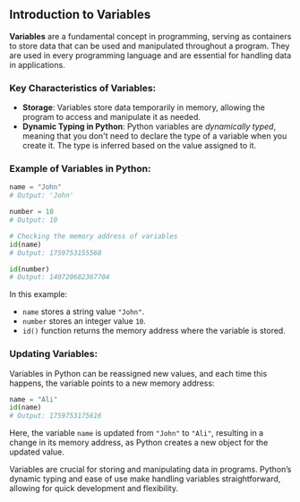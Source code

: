 ## Introduction to Variables

**Variables** are a fundamental concept in programming, serving as containers
to store data that can be used and manipulated throughout a program. They are
used in every programming language and are essential for handling data in
applications.

### Key Characteristics of Variables:

- **Storage**: Variables store data temporarily in memory, allowing the program
  to access and manipulate it as needed.
- **Dynamic Typing in Python**: Python variables are *dynamically typed*,
  meaning that you don't need to declare the type of a variable when you create
  it. The type is inferred based on the value assigned to it.

### Example of Variables in Python:

```python
name = "John"
# Output: 'John'

number = 10
# Output: 10

# Checking the memory address of variables
id(name)
# Output: 1759753155568

id(number)
# Output: 140720682367704
```

In this example:

- `name` stores a string value `"John"`.
- `number` stores an integer value `10`.
- `id()` function returns the memory address where the variable is stored.

### Updating Variables:

Variables in Python can be reassigned new values, and each time this happens,
the variable points to a new memory address:

```python
name = "Ali"
id(name)
# Output: 1759753175616
```

Here, the variable `name` is updated from `"John"` to `"Ali"`, resulting in a
change in its memory address, as Python creates a new object for the updated
value.

Variables are crucial for storing and manipulating data in programs. Python’s
dynamic typing and ease of use make handling variables straightforward,
allowing for quick development and flexibility.